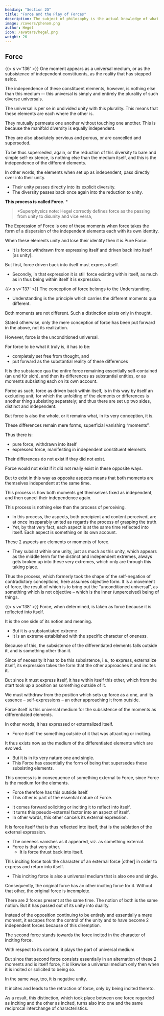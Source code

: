 ```yaml
---
heading: "Section 2G"
title: "Force and the Play of Forces"
description: The subject of philosophy is the actual knowledge of what truly is.
image: /covers/phenom.png
author: Hegel
icon: /avatars/hegel.png
weight: 26
---
```



<!-- ### 1. Force and the play of Forces -->

<!-- Φ 136.  -->

## Force

{{< s v='136' >}} One moment appears as a universal medium, or as the subsistence of independent constituents, as the reality that has stepped aside. 

The independence of these constituent elements, however, is nothing else than this medium -- this universal is simply and entirely the plurality of such diverse universals. 

The universal is per se in undivided unity with this plurality. This means that these elements are each where the other is.

They mutually permeate one another without touching one another. This is because the manifold diversity is equally independent. 

They are also absolutely pervious and porous, or are cancelled and superseded.

To be thus superseded, again, or the reduction of this diversity to bare and simple self-existence, is nothing else than the medium itself, and this is the independence of the different elements.

In other words, the elements when set up as independent, pass directly over into their unity.
- Their unity passes directly into its explicit diversity.
- The diversity passes back once again into the reduction to unity. 

**This process is called Force.** *

> *Superphysics note: Hegel correctly defines force as the passing from unity to disunity and vice versa,




The Expression of Force is one of these moments when force takes the form of a dispersion of the independent elements each with its own identity.

When these elements unity and lose their identity then it is Pure Force. 
- It is force withdrawn from expressing itself and driven back into itself [as unity].
<!-- , however, force takes the form of that wherein they disappear and vanish, it is Force proper,   -->

But first, force driven back into itself must express itself. 
- Secondly, in that expression it is still force existing within itself, as much as in thus being within itself it is expression.

<!-- Φ 137.  -->

{{< s v='137' >}} The conception of force belongs to the Understanding.
- Understanding is the principle which carries the different moments qua different.

<!-- When we keep both moments in this immediate unity, it is , to which , that is, properly speaking,   -->

Both moments are not different. Such a distinction exists only in thought. 

Stated otherwise, only the mere conception of force has been put forward in the above, not its realization. 

However, force is the unconditioned universal. 
<!-- which is in itself just what it is for something else, or which holds difference within itself – for difference is nothing else than existence-for-an-other.  -->

For force to be what it truly is, it has to be:
- completely set free from thought, and
- put forward as the substantial reality of these differences

It is the substance qua the entire force remaining essentially self-contained (an und für sich), and then its differences as substantial entities, or as moments subsisting each on its own account.

Force as such, force as driven back within itself, is in this way by itself an excluding unit, for which the unfolding of the elements or differences is another thing subsisting separately; and thus there are set up two sides, distinct and independent.

But force is also the whole, or it remains what, in its very conception, it is.

These differences remain mere forms, superficial vanishing “moments”. 

Thus there is:
- pure force, withdrawn into itself
- expressed force, manifesting in independent constituent elements

Their differences do not exist if they did not exist. 

Force would not exist if it did not really exist in these opposite ways.

But to exist in this way as opposite aspects means that both moments are themselves independent at the same time.

This process is how both moments get themselves fixed as independent, and then cancel their independence again.

This process is nothing else than the process of perceiving. 
- In this process, the aspects, both percipient and content perceived, are at once inseparably united as regards the process of grasping the truth.
- Yet, by that very fact, each aspect is at the same time reflected into itself. Each aspect is something on its own account. 

These 2 aspects are elements or moments of force.
- They subsist within one unity, just as much as this unity, which appears as the middle term for the distinct and independent extremes, always gets broken up into these very extremes, which only are through this taking place.

Thus the process, which formerly took the shape of the self-negation of contradictory conceptions, here assumes objective form. It is a movement of force, the result of which is to bring out the “unconditioned universal”, as something which is not objective – which is the inner (unperceived) being of things.

<!-- Φ 138.  -->

{{< s v='138' >}} Force, when determined, is taken as force because it is reflected into itself. 

It is the one side of its notion and meaning. 
- But it is a substantiated extreme
- It is an extreme established with the specific character of oneness. 

Because of this, the subsistence of the differentiated elements falls outside it, and is something other than it.

Since of necessity it has to be this subsistence, i.e., to express, externalize itself, its expression takes the form that the other approaches it and incites it.

But since it must express itself, it has within itself this other, which from the start took up a position as something outside of it.

We must withdraw from the position which sets up force as a one, and its essence – self-expressions – an other approaching it from outside. 

Force itself is this universal medium for the subsistence of the moments as differentiated elements. 

In other words, it has expressed or externalized itself.
- Force itself the something outside of it that was attracting or inciting. 

It thus exists now as the medium of the differentiated elements which are evolved.
- But it is in its very nature one and single. 
- This Force has essentially the form of being that supersedes these subsisting elements. 

This oneness is in consequence of something external to Force, since Force is the medium for the elements.
- Force therefore has this outside itself.
- This other is part of the essential nature of Force. 
<!-- its essential being -->
  - It comes forward soliciting or inciting it to reflect into itself.
  - It turns this pseudo-external factor into an aspect of itself.
  - In other words, this other cancels its external expression. 

It is force itself that is thus reflected into itself, that is the sublation of the external expression.
- The oneness vanishes as it appeared, viz. as something external.
- Force is that very other.
  - It is force thrust back into itself.


This inciting force took the character of an external force [other] in order to express and return into itself.
<!-- , turns out directly to be itself force. -->
- This inciting force is also a universal medium that is also one and single.
<!-- , and shows this in such a way that each of the forms assumed appears at the same time to be merely a vanishing moment.  -->

Consequently, the original force has an other inciting force for it. Without that other, the original force is incomplete. 
 <!-- and it is for an other, has as a whole not yet developed its complete meaning.  -->

There are 2 forces present at the same time. The notion of both is the same notion. But it has passed out of its unity into duality. 

Instead of the opposition continuing to be entirely and essentially a mere moment, it escapes from the control of the unity and to have become 2 independent forces because of this diremption. 

<!-- We have now to see more precisely what sort of situation this independence. introduces. -->

The second force stands towards the force incited in the character of inciting force. 

With respect to its content, it plays the part of universal medium. 

But since that second force consists essentially in an alternation of these 2 moments and is itself force, it is likewise a universal medium only then when it is incited or solicited to being so.

In the same way, too, it is negative unity. 

It incites and leads to the retraction of force, only by being incited thereto. 

As a result, this distinction, which took place between one force regarded as inciting and the other as incited, turns also into one and the same reciprocal interchange of characteristics.
